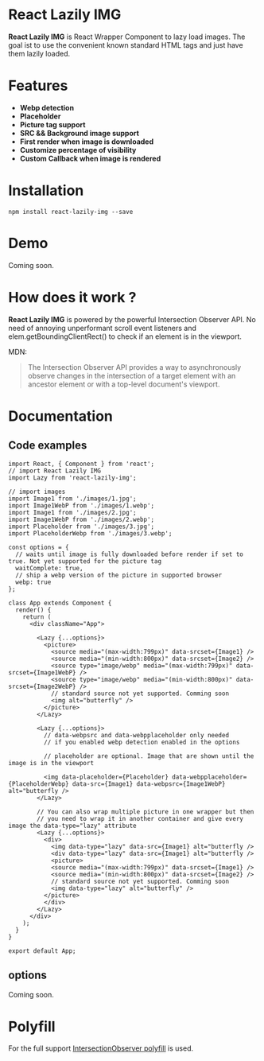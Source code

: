 # React Lazily IMG
**React Lazily IMG** is React Wrapper Component to lazy load images. The goal ist to use the convenient known standard HTML tags and just have them lazily loaded.

# Features
* **Webp detection**
* **Placeholder** 
* **Picture tag support**
* **SRC && Background image support**
* **First render when image is downloaded**
* **Customize percentage of visibility**
* **Custom Callback when image is rendered**

# Installation
`npm install react-lazily-img --save`

# Demo
Coming soon.

# How does it work ?
**React Lazily IMG** is powered by the powerful Intersection Observer API. No need of annoying unperformant scroll event listeners and elem.getBoundingClientRect() to check if an element is in the viewport.

MDN: 
>The Intersection Observer API provides a way to asynchronously observe changes in the intersection of a target element with an ancestor element or with a top-level document's viewport.

# Documentation

## Code examples
```
import React, { Component } from 'react';
// import React Lazily IMG
import Lazy from 'react-lazily-img';

// import images
import Image1 from './images/1.jpg';
import Image1WebP from './images/1.webp';
import Image1 from './images/2.jpg';
import Image1WebP from './images/2.webp';
import Placeholder from './images/3.jpg';
import PlaceholderWebp from './images/3.webp';

const options = {
  // waits until image is fully downloaded before render if set to true. Not yet supported for the picture tag
  waitComplete: true, 
  // ship a webp version of the picture in supported browser
  webp: true
};

class App extends Component {
  render() {
    return (
      <div className="App">

        <Lazy {...options}>
          <picture>
            <source media="(max-width:799px)" data-srcset={Image1} />
            <source media="(min-width:800px)" data-srcset={Image2} />
            <source type="image/webp" media="(max-width:799px)" data-srcset={Image1WebP} />
            <source type="image/webp" media="(min-width:800px)" data-srcset={Image2WebP} />
            // standard source not yet supported. Comming soon
            <img alt="butterfly" />
          </picture>
        </Lazy>

        <Lazy {...options}>
          // data-webpsrc and data-webpplaceholder only needed 
          // if you enabled webp detection enabled in the options

          // placeholder are optional. Image that are shown until the image is in the viewport

          <img data-placeholder={Placeholder} data-webpplaceholder={PlaceholderWebp} data-src={Image1} data-webpsrc={Image1WebP} alt="butterfly />
        </Lazy>

        // You can also wrap multiple picture in one wrapper but then 
        // you need to wrap it in another container and give every image the data-type="lazy" attribute
        <Lazy {...options}>
          <div>
            <img data-type="lazy" data-src={Image1} alt="butterfly />
            <div data-type="lazy" data-src={Image1} alt="butterfly />
            <picture>
            <source media="(max-width:799px)" data-srcset={Image1} />
            <source media="(min-width:800px)" data-srcset={Image2} />
            // standard source not yet supported. Comming soon
            <img data-type="lazy" alt="butterfly" />
          </picture>
          </div>
        </Lazy>
      </div>
    );
  }
}

export default App;
```
## options
Coming soon.

# Polyfill
For the full support [IntersectionObserver polyfill](https://github.com/w3c/IntersectionObserver/tree/master/polyfill) is used.